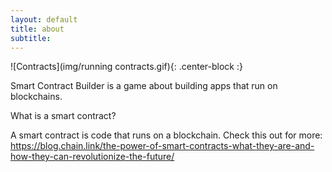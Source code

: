 ```yaml
---
layout: default
title: about
subtitle:
---
```


![Contracts](img/running contracts.gif){: .center-block :}

Smart Contract Builder is a game about building apps that run on blockchains. 


What is a smart contract? 

A smart contract is code that runs on a blockchain. Check this out for more: https://blog.chain.link/the-power-of-smart-contracts-what-they-are-and-how-they-can-revolutionize-the-future/


